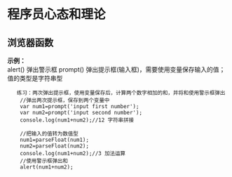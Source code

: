 # 程序员心态和理论

## 浏览器函数
**示例：**<br>
   alert() 弹出警示框
   prompt() 弹出提示框(输入框)，需要使用变量保存输入的值；值的类型是字符串型
```
   练习：两次弹出提示框，使用变量保存后，计算两个数字相加的和，并将和使用警示框弹出
    //弹出两次提示框，保存到两个变量中
    var num1=prompt('input first number');
    var num2=prompt('input second number');
    console.log(num1+num2);//12 字符串拼接

    //把输入的值转为数值型
    num1=parseFloat(num1);
    num2=parseFloat(num2);
    console.log(num1+num2);//3 加法运算
    //使用警示框弹出和
    alert(num1+num2);
```



